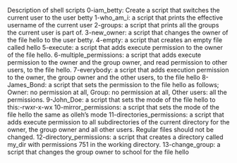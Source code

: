 Description of shell scripts
0-iam_betty: Create a script that switches the current user to the user betty
1-who_am_i: a script that prints the effective username of the current user
2-groups: a script that prints all the groups the current user is part of.
3-new_owner: a script that changes the owner of the file hello to the user betty.
4-empty: a script that creates an empty file called hello
5-execute: a script that adds execute permission to the owner of the file hello.
6-multiple_permissions: a script that adds execute permission to the owner and the group owner, and read permission to other users, to the file hello.
7-everybody: a script that adds execution permission to the owner, the group owner and the other users, to the file hello
8-James_Bond: a script that sets the permission to the file hello as follows; Owner: no permission at all, Group: no permission at all, Other users: all the permissions.
9-John_Doe: a script that sets the mode of the file hello to this:-rwxr-x-wx
10-mirror_permissions: a script that sets the mode of the file hello the same as olleh’s mode 11-directories_permissions: a script that adds execute permission to all subdirectories of the current directory for the owner, the group owner and all other users. Regular files should not be changed. 12-directory_permissions: a script that creates a directory called my_dir with permissions 751 in the working directory. 13-change_group: a script that changes the group owner to school for the file hello


